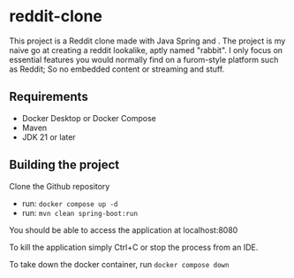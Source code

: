 # reddit-clone

This project is a Reddit clone made with Java Spring and .
The project is my naive go at creating a reddit lookalike, aptly named "rabbit". I only focus on essential features you would normally find on a furom-style platform such as Reddit; So no embedded content or streaming and stuff.

## Requirements
 - Docker Desktop or Docker Compose
 - Maven
 - JDK 21 or later


## Building the project
Clone the Github repository
 - run: ```docker compose up -d```
 - run: ```mvn clean spring-boot:run```

You should be able to access the application at localhost:8080

To kill the application simply Ctrl+C or stop the process from an IDE.

To take down the docker container, run ```docker compose down```
